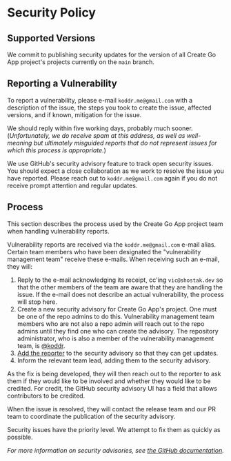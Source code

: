 # Security Policy

## Supported Versions

We commit to publishing security updates for the version of all Create Go App project's projects
currently on the `main` branch.

## Reporting a Vulnerability

To report a vulnerability, please e-mail `koddr.me@gmail.com` with a description of the issue,
the steps you took to create the issue, affected versions, and if known, mitigation for the issue.

We should reply within five working days, probably much sooner. (_Unfortunately, we do receive
spam at this address, as well as well-meaning but ultimately misguided reports that do not
represent issues for which this process is appropriate._)

We use GitHub's security advisory feature to track open security issues. You should expect
a close collaboration as we work to resolve the issue you have reported. Please reach out to
`koddr.me@gmail.com` again if you do not receive prompt attention and regular updates.

## Process

This section describes the process used by the Create Go App project team when handling vulnerability
reports.

Vulnerability reports are received via the `koddr.me@gmail.com` e-mail alias. Certain team members
who have been designated the "vulnerability management team" receive these e-mails. When receiving
such an e-mail, they will:

1. Reply to the e-mail acknowledging its receipt, cc'ing `vic@shostak.dev` so that the other
   members of the team are aware that they are handling the issue. If the e-mail does not describe
   an actual vulnerability, the process will stop here.
2. Create a new security advisory for Create Go App's project. One must be one of the repo admins to
   do this. Vulnerability management team members who are not also a repo admin will reach out to
   the repo admins until they find one who can create the advisory. The repository administrator,
   who is also a member of the vulnerability management team, is [@koddr].
3. [Add the reporter] to the security advisory so that they can get updates.
4. Inform the relevant team lead, adding them to the security advisory.

As the fix is being developed, they will then reach out to the reporter to ask them if they would
like to be involved and whether they would like to be credited. For credit, the GitHub security advisory UI has a field that allows contributors to be credited.

When the issue is resolved, they will contact the release team and our PR team to coordinate the publication of the security advisory.

Security issues have the priority level. We attempt to fix them as quickly as possible.

_For more information on security advisories, see [the GitHub documentation]._

<!-- Links -->

[add the reporter]: https://docs.github.com/en/free-pro-team@latest/github/managing-security-vulnerabilities/adding-a-collaborator-to-a-security-advisory
[the github documentation]: https://docs.github.com/en/free-pro-team@latest/github/managing-security-vulnerabilities/managing-security-vulnerabilities-in-your-project
[@koddr]: https://github.com/koddr
